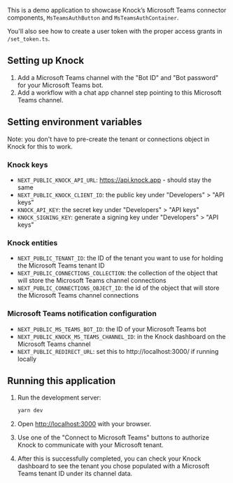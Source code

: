 This is a demo application to showcase Knock’s Microsoft Teams connector components, `MsTeamsAuthButton` and `MsTeamsAuthContainer`.

You'll also see how to create a user token with the proper access grants in `/set_token.ts`.

## Setting up Knock

1. Add a Microsoft Teams channel with the "Bot ID" and "Bot password" for your Microsoft Teams bot.
2. Add a workflow with a chat app channel step pointing to this Microsoft Teams channel.

## Setting environment variables

Note: you don't have to pre-create the tenant or connections object in Knock for this to work.

### Knock keys

- `NEXT_PUBLIC_KNOCK_API_URL`: https://api.knock.app - should stay the same
- `NEXT_PUBLIC_KNOCK_CLIENT_ID`: the public key under "Developers" > "API keys"
- `KNOCK_API_KEY`: the secret key under "Developers" > "API keys"
- `KNOCK_SIGNING_KEY`: generate a signing key under "Developers" > "API keys"

### Knock entities

- `NEXT_PUBLIC_TENANT_ID`: the ID of the tenant you want to use for holding the Microsoft Teams tenant ID
- `NEXT_PUBLIC_CONNECTIONS_COLLECTION`: the collection of the object that will store the Microsoft Teams channel connections
- `NEXT_PUBLIC_CONNECTIONS_OBJECT_ID`: the id of the object that will store the Microsoft Teams channel connections

### Microsoft Teams notification configuration

- `NEXT_PUBLIC_MS_TEAMS_BOT_ID`: the ID of your Microsoft Teams bot
- `NEXT_PUBLIC_KNOCK_MS_TEAMS_CHANNEL_ID`: in the Knock dashboard on the Microsoft Teams channel
- `NEXT_PUBLIC_REDIRECT_URL`: set this to http://localhost:3000/ if running locally

## Running this application

1. Run the development server:

   ```bash
   yarn dev
   ```

2. Open [http://localhost:3000](http://localhost:3000) with your browser.
3. Use one of the "Connect to Microsoft Teams" buttons to authorize Knock to communicate with your Microsoft tenant.
4. After this is successfully completed, you can check your Knock dashboard to see the tenant you chose populated with a Microsoft Teams tenant ID under its channel data.
